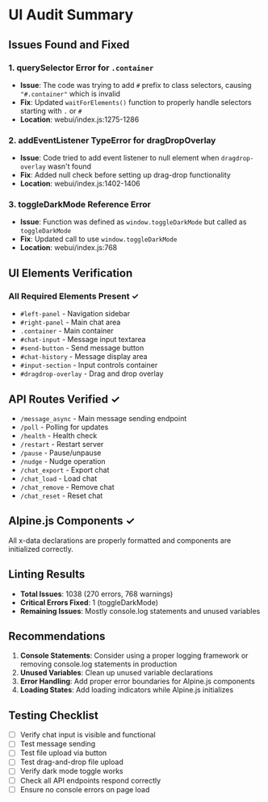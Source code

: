 # UI Audit Summary

## Issues Found and Fixed

### 1. querySelector Error for `.container`

- **Issue**: The code was trying to add `#` prefix to class selectors, causing `"#.container"` which is invalid
- **Fix**: Updated `waitForElements()` function to properly handle selectors starting with `.` or `#`
- **Location**: webui/index.js:1275-1286

### 2. addEventListener TypeError for dragDropOverlay

- **Issue**: Code tried to add event listener to null element when `dragdrop-overlay` wasn't found
- **Fix**: Added null check before setting up drag-drop functionality
- **Location**: webui/index.js:1402-1406

### 3. toggleDarkMode Reference Error

- **Issue**: Function was defined as `window.toggleDarkMode` but called as `toggleDarkMode`
- **Fix**: Updated call to use `window.toggleDarkMode`
- **Location**: webui/index.js:768

## UI Elements Verification

### All Required Elements Present ✓

- `#left-panel` - Navigation sidebar
- `#right-panel` - Main chat area
- `.container` - Main container
- `#chat-input` - Message input textarea
- `#send-button` - Send message button
- `#chat-history` - Message display area
- `#input-section` - Input controls container
- `#dragdrop-overlay` - Drag and drop overlay

## API Routes Verified ✓

- `/message_async` - Main message sending endpoint
- `/poll` - Polling for updates
- `/health` - Health check
- `/restart` - Restart server
- `/pause` - Pause/unpause
- `/nudge` - Nudge operation
- `/chat_export` - Export chat
- `/chat_load` - Load chat
- `/chat_remove` - Remove chat
- `/chat_reset` - Reset chat

## Alpine.js Components ✓

All x-data declarations are properly formatted and components are initialized correctly.

## Linting Results

- **Total Issues**: 1038 (270 errors, 768 warnings)
- **Critical Errors Fixed**: 1 (toggleDarkMode)
- **Remaining Issues**: Mostly console.log statements and unused variables

## Recommendations

1. **Console Statements**: Consider using a proper logging framework or removing console.log statements in production
2. **Unused Variables**: Clean up unused variable declarations
3. **Error Handling**: Add proper error boundaries for Alpine.js components
4. **Loading States**: Add loading indicators while Alpine.js initializes

## Testing Checklist

- [ ] Verify chat input is visible and functional
- [ ] Test message sending
- [ ] Test file upload via button
- [ ] Test drag-and-drop file upload
- [ ] Verify dark mode toggle works
- [ ] Check all API endpoints respond correctly
- [ ] Ensure no console errors on page load
